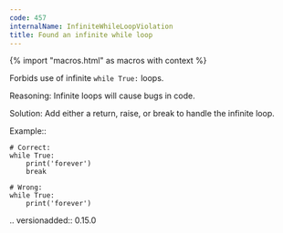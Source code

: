 ```yaml
---
code: 457
internalName: InfiniteWhileLoopViolation
title: Found an infinite while loop
---
```


{% import "macros.html" as macros with context %}

Forbids use of infinite `while True:` loops.

Reasoning: Infinite loops will cause bugs in code.

Solution: Add either a return, raise, or break to handle the infinite
loop.

Example::

    # Correct:
    while True:
        print('forever')
        break
    
    # Wrong:
    while True:
        print('forever')

.. versionadded:: 0.15.0